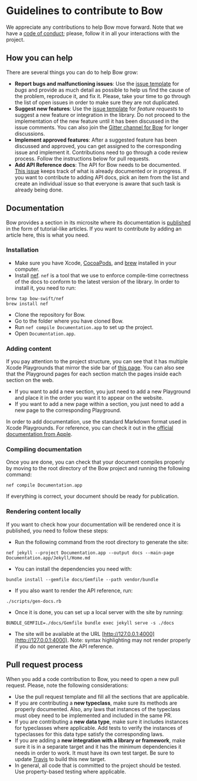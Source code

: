 # Guidelines to contribute to Bow

We appreciate any contributions to help Bow move forward. Note that we have a [code of conduct](CODE_OF_CONDUCT.md); please, follow it in all your interactions with the project.

## How you can help

There are several things you can do to help Bow grow:

- **Report bugs and malfunctioning issues**: Use the [issue template](https://github.com/bow-swift/bow/issues/new?assignees=Maintainers&labels=&template=bug.md&title%5B%5D=Bug) for *bugs* and provide as much detail as possible to help us find the cause of the problem, reproduce it, and fix it. Please, take your time to go through the list of open issues in order to make sure they are not duplicated.
- **Suggest new features**: Use the [issue template](https://github.com/bow-swift/bow/issues/new?assignees=Maintainers&labels=&template=feature_request.md&title%5B%5D=Request) for *feature requests* to suggest a new feature or integration in the library. Do not proceed to the implementation of the new feature until it has been discussed in the issue comments. You can also join the [Gitter channel for Bow](https://gitter.im/bowswift/bow) for longer discussions.
- **Implement approved features**: After a suggested feature has been discussed and approved, you can get assigned to the corresponding issue and implement it. Contributions need to go through a code review process. Follow the instructions below for pull requests.
- **Add API Reference docs**: The API for Bow needs to be documented. [This issue](https://github.com/bow-swift/bow/issues/59) keeps track of what is already documented or in progress. If you want to contribute to adding API docs, pick an item from the list and create an individual issue so that everyone is aware that such task is already being done.

## Documentation

Bow provides a section in its microsite where its documentation is [published](https://bow-swift.io/docs) in the form of tutorial-like articles. If you want to contribute by adding an article here, this is what you need.

### Installation

- Make sure you have Xcode, [CocoaPods](https://cocoapods.org/), and [brew](https://brew.sh/index_es) installed in your computer.
- Install [nef](https://nef.bow-swift.io). `nef` is a tool that we use to enforce compile-time correctness of the docs to conform to the latest version of the library. In order to install it, you need to run:

```
brew tap bow-swift/nef
brew install nef
```

- Clone the repository for Bow.
- Go to the folder where you have cloned Bow.
- Run `nef compile Documentation.app` to set up the project.
- Open `Documentation.app`.

### Adding content

If you pay attention to the project structure, you can see that it has multiple Xcode Playgrounds that mirror the side bar of [this page](https://bow-swift.io/docs). You can also see that the Playground pages for each section match the pages inside each section on the web.

- If you want to add a new section, you just need to add a new Playground and place it in the order you want it to appear on the website.
- If you want to add a new page within a section, you just need to add a new page to the corresponding Playground.

In order to add documentation, use the standard Markdown format used in Xcode Playgrounds. For reference, you can check it out in the [official documentation from Apple](https://developer.apple.com/library/archive/documentation/Xcode/Reference/xcode_markup_formatting_ref/index.html).


### Compiling documentation

Once you are done, you can check that your document compiles properly by moving to the root directory of the Bow project and running the following command:

```
nef compile Documentation.app
```

If everything is correct, your document should be ready for publication.

### Rendering content locally

If you want to check how your documentation will be rendered once it is published, you need to follow these steps:

- Run the following command from the root directory to generate the site:

```
nef jekyll --project Documentation.app --output docs --main-page Documentation.app/Jekyll/Home.md
```

- You can install the dependencies you need with:

```
bundle install --gemfile docs/Gemfile --path vendor/bundle
```

- If you also want to render the API reference, run:

```
./scripts/gen-docs.rb
```

- Once it is done, you can set up a local server with the site by running:

```
BUNDLE_GEMFILE=./docs/Gemfile bundle exec jekyll serve -s ./docs
```

- The site will be available at the URL [http://127.0.0.1:4000](http://127.0.0.1:4000). Note: syntax highlighting may not render properly if you do not generate the API reference.

## Pull request process

When you add a code contribution to Bow, you need to open a new pull request. Please, note the following considerations:

- Use the pull request template and fill all the sections that are applicable.
- If you are contributing a **new typeclass**, make sure its methods are properly documented. Also, any laws that instances of the typeclass must obey need to be implemented and included in the same PR.
- If you are contributing a **new data type**, make sure it includes instances for typeclasses where applicable. Add tests to verify the instances of typeclasses for this data type satisfy the corresponding laws.
- If you are adding a **new integration with a library or framework**, make sure it is in a separate target and it has the minimum dependencies it needs in order to work. It must have its own test target. Be sure to update [Travis](https://github.com/bow-swift/bow/blob/master/.travis.yml) to build this new target.
- In general, all code that is committed to the project should be tested. Use property-based testing where applicable.
